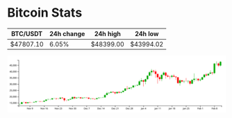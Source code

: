 # Bitcoin Stats

BTC/USDT|24h change|24h high|24h low|
|---|---|---|---|
|$47807.10|6.05%|$48399.00|$43994.02|

<img src="./chart.svg">
